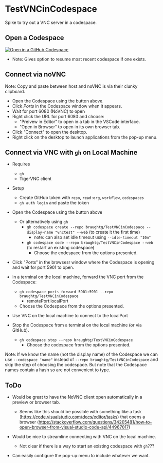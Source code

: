 # TestVNCinCodespace
Spike to try out a VNC server in a codespace.

## Open a Codespace

[![Open in a GitHub Codespace](https://github.com/codespaces/badge.svg)](https://codespaces.new/braughtg/TestVNCinCodespace?quickstart=1)
- Note: Gives option to resume most recent codespace if one exists.

## Connect via noVNC

Note: Copy and paste between host and noVNC is via their clunky clipboard.

- Open the Codespace using the button above.
- Click *Ports* in the Codespace window when it appears.
- Wait for port 6080 (NoVNC) to open
- Right click the URL for port 6080 and choose:
  - "Preivew in Editor" to open in a tab in the VSCode interface.
  - "Open in Browser" to open in its own browser tab.
- Click "Connect" to open the desktop.
- Right click on the desktop to launch applications from the pop-up menu.

## Connect via VNC with `gh` on Local Machine

- Requires
  - `gh`
  - TigerVNC client
 
- Setup
  - Create GitHub token with `repo`, `read:org`, `workflow`, `codespaces`
  - `gh auth login` and paste the token
- Open the Codespace using the button above
  - Or alternatively using `gh`
    - `gh codespace create --repo braughtg/TestVNCinCodespace --display-name "vnctest" --web` (to create it the first time)
      - note: can also set idle timeout using `--idle-timeout "10m"`
    - `gh codespace code --repo braughtg/TestVNCinCodespace --web` (to restart an existing codespace)
      - Choose the codespace from the options presented.
- Click "Ports" in the browsesr window where the Codespace is opening and wait for port 5901 to open.
- In a terminal on the local machine, forward the VNC port from the Codespace:
  - `gh codespace ports forward 5901:5901 --repo braughtg/TestVNCinCodespace`
    - remotePort:localPort
  - Choose the Codespace from the options presented.
- Use VNC on the local machine to connect to the localPort
- Stop the Codespace from a terminal on the local machine (or via GitHub).
  - `gh codespace stop --repo braughtg/TestVNCinCodespace`
    - Choose the codespace from the options presented.

Note: If we know the name (not the display name) of the Codespace we can use `--codespace "name"` instead of `--repo braughtg/TestVNCinCodespace` and skip the step of choosing the codespace. But note that the Codespace names contain a hash so are not convenient to type. 

## ToDo

- Would be great to have the NoVNC client open automatically in a preview or browser tab.
  - Seems like this should be possible with something like a task (https://code.visualstudio.com/docs/editor/tasks) that opens a browser (https://stackoverflow.com/questions/34205481/how-to-open-browser-from-visual-studio-code-api/44967017)

- Would be nice to streamline connecting with VNC on the local machine.
  - Not clear if there is a way to start an existing codespace with `gh`???
  
- Can easily configure the pop-up menu to include whatever we want.

